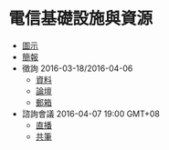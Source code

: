 # 電信基礎設施與資源

* [圖示](DC-infrastructure.png)
* [簡報](https://www.slideshare.net/vtaiwan/25-58639114)
* 徵詢 2016-03-18/2016-04-06
    * [資料](https://g0v.github.io/DC-infrastructure-gitbook)
    * [論壇](https://talk.vtaiwan.tw/c/DC-infrastructure)
    * [郵箱](mailto:replies+infrastructure@vtaiwan.tw)
* 諮詢會議 2016-04-07 19:00 GMT+08
    * [直播](https://livehouse.in/channel/vtaiwan)
    * [共筆](https://hackpad.com/JFTKX4Y50j0)
